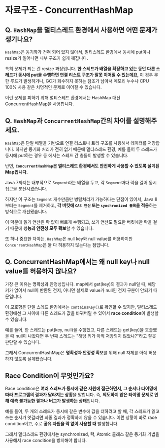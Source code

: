 # 자료구조 - ConcurrentHashMap

## Q. `HashMap`을 멀티스레드 환경에서 사용하면 어떤 문제가 생기나요?

`HashMap`은 동기화가 전혀 되어 있지 않아서, 멀티스레드 환경에서 동시에 put이나 resize가 일어나면 내부 구조가 쉽게 깨집니다.

특히 문제가 되는 건 resize 과정입니다.
**한 스레드가 배열을 확장하고 있는 동안 다른 스레드가 동시에 put을 수행하면 연결 리스트 구조가 잘못 이어질 수 있는데요**,
이 경우 무한 루프가 발생하거나, GC가 회수하지 못하는 참조가 남아서 메모리 누수나 CPU 100% 사용 같은 치명적인 문제로 이어질 수 있습니다.

이런 문제를 피하기 위해 멀티스레드 환경에서는 HashMap 대신 ConcurrentHashMap을 사용합니다.

## Q. `HashMap`과 `ConcurrentHashMap`간의 차이를 설명해주세요.

`HashMap`은 단일 배열을 기반으로 연결 리스트나 트리 구조를 사용해서 데이터를 저장합니다.
하지만 동기화 처리가 전혀 없기 때문에 멀티스레드 환경, 예를 들어 두 스레드가 동시에 put하는 경우 등 에서는 스레드 간 충돌이 발생할 수 있습니다.

반면, **`ConcurrentHashMap`은 멀티스레드 환경에서도 안전하게 사용할 수 있도록 설계된 Map입니다.**

Java 7까지는 내부적으로 `Segment`라는 배열을 두고, 각 `Segment`마다 락을 걸어 동시 접근을 분산시켰습니다.

하지만 이 구조는 `Segment` 개수만큼만 병렬처리가 가능하다는 단점이 있어서,
Java 8부터는 `Segment`를 제거하고, **각 버킷에 `CAS 연산` 또는 `synchronized 블록`을 적용**하는 방식으로 개선됐습니다.

이 덕분에 읽기 연산은 락 없이 빠르게 수행되고, 쓰기 연산도 필요한 버킷에만 락을 걸기 때문에 **성능과 안전성 모두 확보**할 수 있습니다.

또 하나 중요한 차이는, `HashMap`은 null key와 null value를 허용하지만 `ConcurrentHashMap`은 둘 다 허용하지 않는다는 점입니다.

## Q. ConcurrentHashMap에서는 왜 null key나 null value를 허용하지 않나요?

가장 큰 이유는 명확성과 안정성입니다.
map에서 get(key)의 결과가 null일 때, 해당 키가 없어서 null이 반환된 건지, 아니면 실제로 value가 null인 건지 구분이 안되기 때문입니다.

이 모호함은 단일 스레드 환경에서는 `containsKey()`로 확인할 수 있지만,
멀티스레드 환경에선 그 사이에 다른 스레드가 값을 바꿔버릴 수 있어서 **race condition**이 발생할 수 있습니다.

예를 들어, 한 스레드는 put(key, null)을 수행했고, 다른 스레드는 get(key)을 호출했을 때 null이 나왔다면
두 번째 스레드는 "해당 키가 아직 저장되지 않았나?"라고 잘못 판단할 수 있습니다.

그래서 ConcurrentHashMap은 **명확성과 안정성 확보**를 위해 null 자체를 아예 허용하지 않도록 설계됐습니다.

## Race Condition이 무엇인가요?

Race condition은 **여러 스레드가 동시에 같은 자원에 접근하면서, 그 순서나 타이밍에 따라 프로그램의 결과가 달라지는 상황**을 말합니다.
즉, **의도하지 않은 타이밍 문제로 인해 예측 불가능한 결과나 버그가 발생하는 상태**입니다.

예를 들어, 두 개의 스레드가 동시에 같은 변수에 값을 더하려고 할 때,
각 스레드가 읽고 쓰는 순서가 엇갈리면 최종 결과가 정확하지 않을 수 있습니다.
이런 상황이 바로 race condition이고, 주로 **공유 자원을 락 없이 사용할 때** 발생합니다.

그래서 멀티스레드 환경에서는 synchronized, 락, Atomic 클래스 같은 동기화 기법을 사용해서 race condition을 방지해야 합니다.
